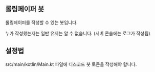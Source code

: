 ## 롤링페이퍼 봇
롤링페이퍼를 작성할 수 있는 봇입니다.

누가 작성했는지는 일반 유저는 알 수 없습니다. (서버 콘솔에는 로그가 작성됨)


## 설정법
src/main/kotlin/Main.kt 파일에 디스코드 봇 토큰을 작성해야 합니다.
